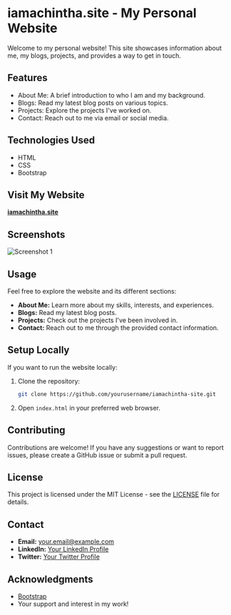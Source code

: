 # iamachintha.site - My Personal Website

Welcome to my personal website! This site showcases information about me, my blogs, projects, and provides a way to get in touch.

## Features

- About Me: A brief introduction to who I am and my background.
- Blogs: Read my latest blog posts on various topics.
- Projects: Explore the projects I've worked on.
- Contact: Reach out to me via email or social media.

## Technologies Used

- HTML
- CSS
- Bootstrap

## Visit My Website

[**iamachintha.site**](https://iamachintha.site)

## Screenshots

![Screenshot 1](screenshots/screenshot1.png)
<!-- Add more screenshots as needed -->

## Usage

Feel free to explore the website and its different sections:

- **About Me:** Learn more about my skills, interests, and experiences.
- **Blogs:** Read my latest blog posts.
- **Projects:** Check out the projects I've been involved in.
- **Contact:** Reach out to me through the provided contact information.

## Setup Locally

If you want to run the website locally:

1. Clone the repository:

    ```bash
    git clone https://github.com/yourusername/iamachintha-site.git
    ```

2. Open `index.html` in your preferred web browser.

## Contributing

Contributions are welcome! If you have any suggestions or want to report issues, please create a GitHub issue or submit a pull request.

## License

This project is licensed under the MIT License - see the [LICENSE](LICENSE) file for details.

## Contact

- **Email:** your.email@example.com
- **LinkedIn:** [Your LinkedIn Profile](https://www.linkedin.com/in/yourlinkedinprofile/)
- **Twitter:** [Your Twitter Profile](https://twitter.com/yourtwitterhandle)

## Acknowledgments

- [Bootstrap](https://getbootstrap.com/)
- Your support and interest in my work!

